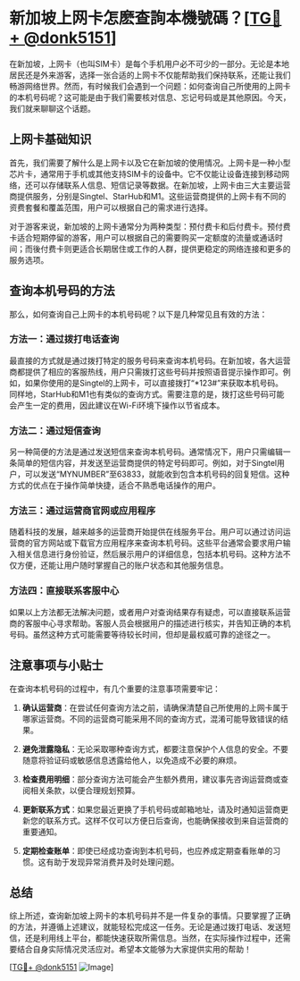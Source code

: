 # 新加坡上网卡怎麽查詢本機號碼？[[TG💪+ @donk5151](https://t.me/s/donk5151)]

在新加坡，上网卡（也叫SIM卡）是每个手机用户必不可少的一部分。无论是本地居民还是外来游客，选择一张合适的上网卡不仅能帮助我们保持联系，还能让我们畅游网络世界。然而，有时候我们会遇到一个问题：如何查询自己所使用的上网卡的本机号码呢？这可能是由于我们需要核对信息、忘记号码或是其他原因。今天，我们就来聊聊这个话题。

## 上网卡基础知识

首先，我们需要了解什么是上网卡以及它在新加坡的使用情况。上网卡是一种小型芯片卡，通常用于手机或其他支持SIM卡的设备中。它不仅能让设备连接到移动网络，还可以存储联系人信息、短信记录等数据。在新加坡，上网卡由三大主要运营商提供服务，分别是Singtel、StarHub和M1。这些运营商提供的上网卡有不同的资费套餐和覆盖范围，用户可以根据自己的需求进行选择。

对于游客来说，新加坡的上网卡通常分为两种类型：预付费卡和后付费卡。预付费卡适合短期停留的游客，用户可以根据自己的需要购买一定额度的流量或通话时间；而後付费卡则更适合长期居住或工作的人群，提供更稳定的网络连接和更多的服务选项。

## 查询本机号码的方法

那么，如何查询自己上网卡的本机号码呢？以下是几种常见且有效的方法：

### 方法一：通过拨打电话查询

最直接的方式就是通过拨打特定的服务号码来查询本机号码。在新加坡，各大运营商都提供了相应的客服热线，用户只需拨打这些号码并按照语音提示操作即可。例如，如果你使用的是Singtel的上网卡，可以直接拨打“*123#”来获取本机号码。同样地，StarHub和M1也有类似的查询方式。需要注意的是，拨打这些号码可能会产生一定的费用，因此建议在Wi-Fi环境下操作以节省成本。

### 方法二：通过短信查询

另一种简便的方法是通过发送短信来查询本机号码。通常情况下，用户只需编辑一条简单的短信内容，并发送至运营商提供的特定号码即可。例如，对于Singtel用户，可以发送“MYNUMBER”至63833，就能收到包含本机号码的回复短信。这种方式的优点在于操作简单快捷，适合不熟悉电话操作的用户。

### 方法三：通过运营商官网或应用程序

随着科技的发展，越来越多的运营商开始提供在线服务平台。用户可以通过访问运营商的官方网站或下载官方应用程序来查询本机号码。这些平台通常会要求用户输入相关信息进行身份验证，然后展示用户的详细信息，包括本机号码。这种方法不仅方便，还能让用户随时掌握自己的账户状态和其他服务信息。

### 方法四：直接联系客服中心

如果以上方法都无法解决问题，或者用户对查询结果存有疑虑，可以直接联系运营商的客服中心寻求帮助。客服人员会根据用户的描述进行核实，并告知正确的本机号码。虽然这种方式可能需要等待较长时间，但却是最权威可靠的途径之一。

## 注意事项与小贴士

在查询本机号码的过程中，有几个重要的注意事项需要牢记：

1. **确认运营商**：在尝试任何查询方法之前，请确保清楚自己所使用的上网卡属于哪家运营商。不同的运营商可能采用不同的查询方式，混淆可能导致错误的结果。
   
2. **避免泄露隐私**：无论采取哪种查询方式，都要注意保护个人信息的安全。不要随意将验证码或敏感信息透露给他人，以免造成不必要的麻烦。

3. **检查费用明细**：部分查询方法可能会产生额外费用，建议事先咨询运营商或查阅相关条款，以便合理规划预算。

4. **更新联系方式**：如果您最近更换了手机号码或邮箱地址，请及时通知运营商更新您的联系方式。这样不仅可以方便日后查询，也能确保接收到来自运营商的重要通知。

5. **定期检查账单**：即使已经成功查询到本机号码，也应养成定期查看账单的习惯。这有助于发现异常消费并及时处理问题。

## 总结

综上所述，查询新加坡上网卡的本机号码并不是一件复杂的事情。只要掌握了正确的方法，并遵循上述建议，就能轻松完成这一任务。无论是通过拨打电话、发送短信，还是利用线上平台，都能快速获取所需信息。当然，在实际操作过程中，还需要结合自身实际情况灵活应对。希望本文能够为大家提供实用的帮助！

[[TG💪+ @donk5151](https://t.me/s/donk5151) ![Image](https://i.postimg.cc/rwNCRYN7/Snipaste-2025-04-30-17-27-05.png)]